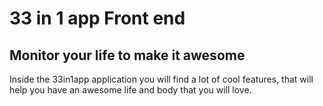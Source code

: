 # 33 in 1 app Front end
## Monitor your life to make it awesome
Inside the 33in1app application you will find a lot of cool features, 
that will help you have an awesome life and body that you will love.
